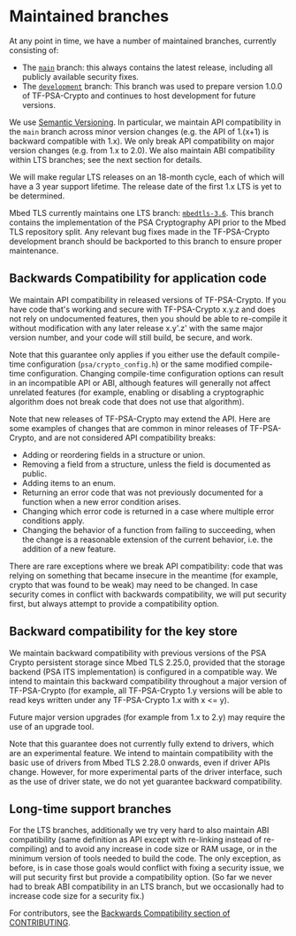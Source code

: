 # Maintained branches

At any point in time, we have a number of maintained branches, currently consisting of:

- The [`main`](https://github.com/Mbed-TLS/TF-PSA-Crypto/tree/main) branch:
  this always contains the latest release, including all publicly available
  security fixes.
- The [`development`](https://github.com/Mbed-TLS/TF-PSA-Crypto/tree/development) branch:
  This branch was used to prepare version 1.0.0 of TF-PSA-Crypto and continues to host
  development for future versions.

We use [Semantic Versioning](https://semver.org/). In particular, we maintain
API compatibility in the `main` branch across minor version changes (e.g.
the API of 1.(x+1) is backward compatible with 1.x). We only break API
compatibility on major version changes (e.g. from 1.x to 2.0). We also maintain
ABI compatibility within LTS branches; see the next section for details.

We will make regular LTS releases on an 18-month cycle, each of which will have
a 3 year support lifetime. The release date of the first 1.x LTS is yet to be
determined.

Mbed TLS currently maintains one LTS branch: [`mbedtls-3.6`](https://github.com/Mbed-TLS/mbedtls/tree/mbedtls-3.6).
This branch contains the implementation of the PSA Cryptography API prior to the
Mbed TLS repository split. Any relevant bug fixes made in the TF-PSA-Crypto
development branch should be backported to this branch to ensure proper
maintenance.

## Backwards Compatibility for application code

We maintain API compatibility in released versions of TF-PSA-Crypto. If you
have code that's working and secure with TF-PSA-Crypto x.y.z and does not rely
on undocumented features, then you should be able to re-compile it without
modification with any later release x.y'.z' with the same major version
number, and your code will still build, be secure, and work.

Note that this guarantee only applies if you either use the default
compile-time configuration (`psa/crypto_config.h`) or the same modified
compile-time configuration. Changing compile-time configuration options can
result in an incompatible API or ABI, although features will generally not
affect unrelated features (for example, enabling or disabling a
cryptographic algorithm does not break code that does not use that
algorithm).

Note that new releases of TF-PSA-Crypto may extend the API. Here are some
examples of changes that are common in minor releases of TF-PSA-Crypto, and are
not considered API compatibility breaks:

* Adding or reordering fields in a structure or union.
* Removing a field from a structure, unless the field is documented as public.
* Adding items to an enum.
* Returning an error code that was not previously documented for a function
  when a new error condition arises.
* Changing which error code is returned in a case where multiple error
  conditions apply.
* Changing the behavior of a function from failing to succeeding, when the
  change is a reasonable extension of the current behavior, i.e. the
  addition of a new feature.

There are rare exceptions where we break API compatibility: code that was
relying on something that became insecure in the meantime (for example,
crypto that was found to be weak) may need to be changed. In case security
comes in conflict with backwards compatibility, we will put security first,
but always attempt to provide a compatibility option.

## Backward compatibility for the key store

We maintain backward compatibility with previous versions of the
PSA Crypto persistent storage since Mbed TLS 2.25.0, provided that the
storage backend (PSA ITS implementation) is configured in a compatible way.
We intend to maintain this backward compatibility throughout a major version
of TF-PSA-Crypto (for example, all TF-PSA-Crypto 1.y versions will be able to
read keys written under any TF-PSA-Crypto 1.x with x <= y).

Future major version upgrades (for example from 1.x to 2.y) may require the use
of an upgrade tool.

Note that this guarantee does not currently fully extend to drivers, which
are an experimental feature. We intend to maintain compatibility with the
basic use of drivers from Mbed TLS 2.28.0 onwards, even if driver APIs
change. However, for more experimental parts of the driver interface, such
as the use of driver state, we do not yet guarantee backward compatibility.

## Long-time support branches

For the LTS branches, additionally we try very hard to also maintain ABI
compatibility (same definition as API except with re-linking instead of
re-compiling) and to avoid any increase in code size or RAM usage, or in the
minimum version of tools needed to build the code. The only exception, as
before, is in case those goals would conflict with fixing a security issue, we
will put security first but provide a compatibility option. (So far we never
had to break ABI compatibility in an LTS branch, but we occasionally had to
increase code size for a security fix.)

For contributors, see the [Backwards Compatibility section of
CONTRIBUTING](CONTRIBUTING.md#backwards-compatibility).
